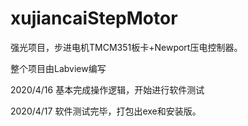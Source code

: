 # xujiancaiStepMotor
强光项目，步进电机TMCM351板卡+Newport压电控制器。

整个项目由Labview编写


2020/4/16
基本完成操作逻辑，开始进行软件测试

2020/4/17
软件测试完毕，打包出exe和安装版。

